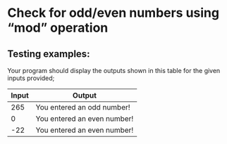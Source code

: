 # Check for odd/even numbers using “mod” operation

## Testing examples:

Your program should display the outputs shown in this table for the given inputs provided;

| Input | Output                      |
| ----- | --------------------------- |
| 265   | You entered an odd number!  |
| 0     | You entered an even number! |
| -22   | You entered an even number! |
